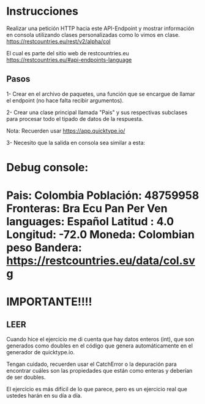 # Instrucciones

Realizar una petición HTTP hacia este API-Endpoint y mostrar información en consola utilizando clases personalizadas
como lo vimos en clase.
https://restcountries.eu/rest/v2/alpha/col

El cual es parte del sitio web de restcountries.eu
https://restcountries.eu/#api-endpoints-language


## Pasos

1- Crear en el archivo de paquetes, una función que se encargue de llamar el endpoint (no hace falta recibir argumentos).

2- Crear una clase principal llamada "Pais" y sus respectivas subclases para procesar todo el tipado de datos de la respuesta.

Nota: Recuerden usar
https://app.quicktype.io/

3- Necesito que la salida en consola sea similar a esta:

Debug console:
===========================
Pais: Colombia
Población: 48759958
Fronteras:
    Bra
    Ecu
    Pan
    Per
    Ven
languages: Español
Latitud : 4.0
Longitud: -72.0
Moneda: Colombian peso
Bandera: https://restcountries.eu/data/col.svg
===========================


# IMPORTANTE!!!!
## LEER

Cuando hice el ejercicio me di cuenta que hay datos enteros (int), que son generados como doubles en el código que genera automáticamente en el generador de quicktype.io.

Tengan cuidado, recuerden usar el CatchError o la depuración para encontrar cuáles son las propiedades que están como enteras y deberían de ser doubles.

El ejercicio es más difícil de lo que parece, pero es un ejercicio real que ustedes harán en su día a día.